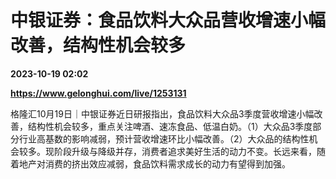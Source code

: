 # 中银证券：食品饮料大众品营收增速小幅改善，结构性机会较多

**2023-10-19 02:02**

**https://www.gelonghui.com/live/1253131**

格隆汇10月19日｜中银证券近日研报指出，食品饮料大众品3季度营收增速小幅改善，结构性机会较多，重点关注啤酒、速冻食品、低温白奶。（1）大众品3季度部分行业高基数的影响减弱，预计营收增速环比小幅改善。（2）大众品的结构性机会较多。现阶段升级与降级并存，消费者追求美好生活的动力不变。长远来看，随着地产对消费的挤出效应减弱，食品饮料需求成长的动力有望得到加强。